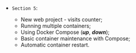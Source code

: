 * `Section 5`:

    * New web project - visits counter;
    * Running multiple containers;
    * Using Docker Compose (_**up**_, _**down**_);
    * Basic container maintenance with Compose;
    * Automatic container restart.
